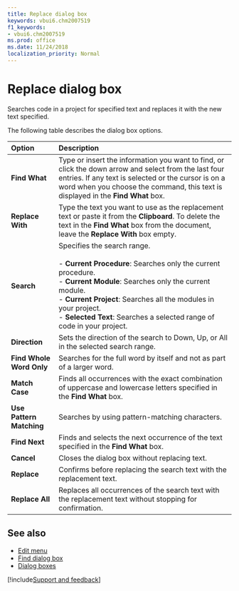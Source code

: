 ```yaml
---
title: Replace dialog box
keywords: vbui6.chm2007519
f1_keywords:
- vbui6.chm2007519
ms.prod: office
ms.date: 11/24/2018
localization_priority: Normal
---
```



# Replace dialog box

Searches code in a project for specified text and replaces it with the new text specified.

The following table describes the dialog box options.

|Option|Description|
|:-----|:----------|
|**Find What** |Type or insert the information you want to find, or click the down arrow and select from the last four entries. If any text is selected or the cursor is on a word when you choose the command, this text is displayed in the **Find What** box.|
|**Replace With** |Type the text you want to use as the replacement text or paste it from the **Clipboard**. To delete the text in the **Find What** box from the document, leave the **Replace With** box empty.|
|**Search** |Specifies the search range.<br/><br/>- **Current Procedure**: Searches only the current procedure.<br/>- **Current Module**: Searches only the current module.<br/>- **Current Project**: Searches all the modules in your project.<br/>- **Selected Text**: Searches a selected range of code in your project.|
|**Direction** |Sets the direction of the search to Down, Up, or All in the selected search range.|
|**Find Whole Word Only** |Searches for the full word by itself and not as part of a larger word.|
|**Match Case**|Finds all occurrences with the exact combination of uppercase and lowercase letters specified in the **Find What** box.|
|**Use Pattern Matching**|Searches by using pattern-matching characters.|
|**Find Next** |Finds and selects the next occurrence of the text specified in the **Find What** box.|
|**Cancel** |Closes the dialog box without replacing text.|
|**Replace** |Confirms before replacing the search text with the replacement text.|
|**Replace All** |Replaces all occurrences of the search text with the replacement text without stopping for confirmation.|

## See also

- [Edit menu](edit-menu.md)
- [Find dialog box](find-dialog-box.md)
- [Dialog boxes](../dialog-boxes.md)

[!include[Support and feedback](~/includes/feedback-boilerplate.md)]